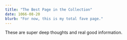 ```yaml
---
title: "The Best Page in the Collection"
date: 1066-08-20
blurb: "For now, this is my total fave page."
---
```


These are super deep thoughts and real good information.